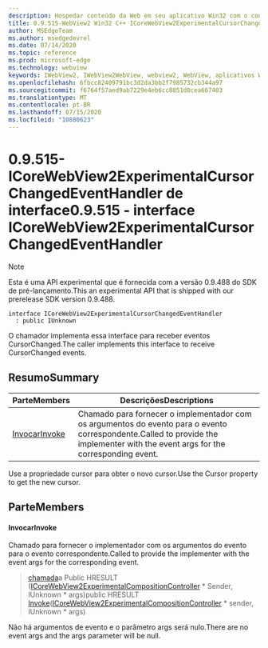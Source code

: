 ```yaml
---
description: Hospedar conteúdo da Web em seu aplicativo Win32 com o controle WebView2 do Microsoft Edge
title: 0.9.515-WebView2 Win32 C++ ICoreWebView2ExperimentalCursorChangedEventHandler
author: MSEdgeTeam
ms.author: msedgedevrel
ms.date: 07/14/2020
ms.topic: reference
ms.prod: microsoft-edge
ms.technology: webview
keywords: IWebView2, IWebView2WebView, webview2, WebView, aplicativos Win32, Win32, Edge, ICoreWebView2, ICoreWebView2Controller, controle do navegador, HTML Edge
ms.openlocfilehash: 6fbcc82409791bc3d2da3bb2f7985732cb344a97
ms.sourcegitcommit: f6764f57aed9ab7229e4eb6cc8851d0cea667403
ms.translationtype: MT
ms.contentlocale: pt-BR
ms.lasthandoff: 07/15/2020
ms.locfileid: "10880623"
---
```

# <span data-ttu-id="ef373-104">0.9.515-ICoreWebView2ExperimentalCursorChangedEventHandler de interface</span><span class="sxs-lookup"><span data-stu-id="ef373-104">0.9.515 - interface ICoreWebView2ExperimentalCursorChangedEventHandler</span></span> 

> [!NOTE]
> <span data-ttu-id="ef373-105">Esta é uma API experimental que é fornecida com a versão 0.9.488 do SDK de pré-lançamento.</span><span class="sxs-lookup"><span data-stu-id="ef373-105">This an experimental API that is shipped with our prerelease SDK version 0.9.488.</span></span>

```
interface ICoreWebView2ExperimentalCursorChangedEventHandler
  : public IUnknown
```

<span data-ttu-id="ef373-106">O chamador implementa essa interface para receber eventos CursorChanged.</span><span class="sxs-lookup"><span data-stu-id="ef373-106">The caller implements this interface to receive CursorChanged events.</span></span>

## <span data-ttu-id="ef373-107">Resumo</span><span class="sxs-lookup"><span data-stu-id="ef373-107">Summary</span></span>

 <span data-ttu-id="ef373-108">Parte</span><span class="sxs-lookup"><span data-stu-id="ef373-108">Members</span></span>                        | <span data-ttu-id="ef373-109">Descrições</span><span class="sxs-lookup"><span data-stu-id="ef373-109">Descriptions</span></span>
--------------------------------|---------------------------------------------
[<span data-ttu-id="ef373-110">Invocar</span><span class="sxs-lookup"><span data-stu-id="ef373-110">Invoke</span></span>](#invoke) | <span data-ttu-id="ef373-111">Chamado para fornecer o implementador com os argumentos do evento para o evento correspondente.</span><span class="sxs-lookup"><span data-stu-id="ef373-111">Called to provide the implementer with the event args for the corresponding event.</span></span>

<span data-ttu-id="ef373-112">Use a propriedade cursor para obter o novo cursor.</span><span class="sxs-lookup"><span data-stu-id="ef373-112">Use the Cursor property to get the new cursor.</span></span>

## <span data-ttu-id="ef373-113">Parte</span><span class="sxs-lookup"><span data-stu-id="ef373-113">Members</span></span>

#### <span data-ttu-id="ef373-114">Invocar</span><span class="sxs-lookup"><span data-stu-id="ef373-114">Invoke</span></span> 

<span data-ttu-id="ef373-115">Chamado para fornecer o implementador com os argumentos do evento para o evento correspondente.</span><span class="sxs-lookup"><span data-stu-id="ef373-115">Called to provide the implementer with the event args for the corresponding event.</span></span>

> <span data-ttu-id="ef373-116">[chamada](#invoke)a Public HRESULT ([ICoreWebView2ExperimentalCompositionController](icorewebview2experimentalcompositioncontroller.md) \* Sender, IUnknown \* args)</span><span class="sxs-lookup"><span data-stu-id="ef373-116">public HRESULT [Invoke](#invoke)([ICoreWebView2ExperimentalCompositionController](icorewebview2experimentalcompositioncontroller.md) \* sender, IUnknown \* args)</span></span>

<span data-ttu-id="ef373-117">Não há argumentos de evento e o parâmetro args será nulo.</span><span class="sxs-lookup"><span data-stu-id="ef373-117">There are no event args and the args parameter will be null.</span></span>

